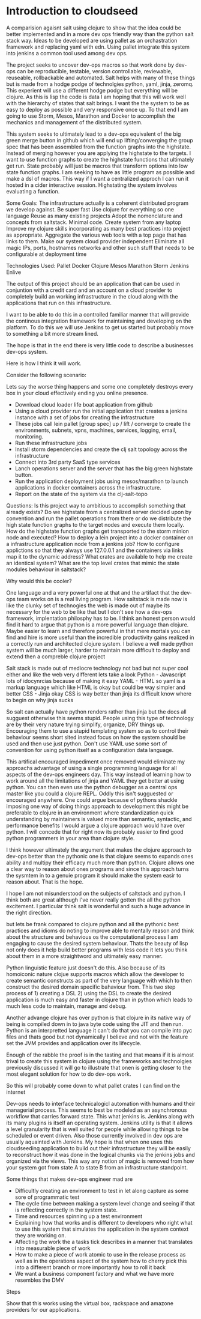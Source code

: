 # Introduction to cloudseed

A comparision agaisnt salt using clojure to show that the idea could be better implemented and in a more dev ops friendly way than the python salt stack way.  Ideas to be developed are using pallet as an orchastration framework and replacing yaml with edn.  Using pallet integrate this system into jenkins a common tool used among dev ops.

The project seeks to uncover dev-ops macros so that work done by dev-ops can be reproducible, testable, version controllable, reviewable, reuseable, rollbackable and automated.  Salt helps with many of these things but is made from a hodge podge of technolgies python, yaml, jinja, zeromq.  This experient will use a different hodge podge but everything will be clojure.  As this is lisp the code is data  I am hoping that this will work well with the hierarchy of states that salt brings.  I want the the system to be as easy to deploy as possible and very responsive once up.  To that end I am going to use Storm, Mesos, Marathon and Docker to accomplish the mechanics and management of the distributed system.

This system seeks to ultimately lead to a dev-ops equivalent of the big green merge button in github which will end up lifting/converging the group spec that has been assembled from the function graphs into the highstate.  Instead of merging however you are applying the highstate to the targets.  I want to use function graphs to create the highstate functions that ultimately get run.  State probably will just be macros that transform options into low state function graphs.
I am seeking to have as little program as possible and make a dsl of macros.  This way if I want a centralized approch I can run it hosted in a cider interactive session.  Highstating the system involves evaluating a function.

Some Goals:
The infrastructure actually is a coherent distributed program we develop against.
Be super fast
Use clojure for everything so one language
Reuse as many existing projects
Adopt the nomenclature and concepts from saltstack.
Minimal code.
Create system from any laptop
Improve my clojure skills incorporating as many best practices into project as appropriate.
Aggregate the various web tools with a top page that has links to them.
Make our system cloud provider independent
Eliminate all magic IPs, ports, hostnames networks and other such stuff that needs to be configurable at deployment time

Technologies Used:
Pallet
Docker
Clojure
Mesos
Marathon
Storm
Jenkins
Enlive

The output of this project should be an application that can be used in conjuntion with a credit card and an account on a cloud provider to completely build an working infrastructure in the cloud along with the applications that run on this infrastructure.

I want to be able to do this in a controlled familiar manner that will provide the continous integration framework for maintaining and developing on the platform.  To do this we will use Jenkins to get us started but probably move to something a bit more stream lined.

The hope is that in the end there is very little code to describe a businesses dev-ops system.

Here is how I think it will work.

Consider the following scenario:

Lets say the worse thing happens and some one completely destroys every box in your cloud effectively ending you online presence.

* Download cloud loader life boat application from github
* Using a cloud provider run the initial application that creates a jenkins instance with a set of jobs for creating the infrastructure
* These jobs call lein pallet [group spec] up / lift / converge to create the environments, subnets, vpns, machines, services, logging, email, monitoring.
* Run these infrastructure jobs
* Install storm dependencies and create the clj salt topology across the infrastructure
* Connect into 3rd party SaaS type services
* Lanch operations server and the server that has the big green highstate button.
* Run the application deployment jobs using mesos/marathon to launch applications in docker containers across the infrastructure.
* Report on the state of the system via the clj-salt-topo


Questions:
Is this project way to ambitious to accomplish something that already exists?
Do we highstate from a centralized server decided upon by convention and run the pallet operations from there or do we distribute the high state function graphs to the target nodes and execute them locally.
How do the highstate function graphs get transported to the storm minion node and executed?
How to deploy a lein project into a docker container on a infrastructure application node from a jenkins job?
How to configure applictions so that they always use 127.0.0.1 and the containers via links map it to the dynamic address?
What crates are available to help me create an identical system?
What are the top level crates that mimic the state modules behaviour in saltstack?

Why would this be cooler?

One language and a very powerful one at that and the artifact that the dev-ops team works on is a real living program.
How saltstack is made now is like the clunky set of technogies the web is made out of maybe its necessary for the web to be like that
but I don't see how a dev-ops framework, implentation philosphy has to be.  I think an honest person would find it hard to argue that python is a more powerful language than clojure.  Maybe easier to learn and therefore powerful in that mere mortals you can find and hire is more useful than the incredible productivity gains realized in a correctly run and architected clojure system. I believe a well made python system will be much larger,  harder to maintain more difficult to deploy and extend then a compreble clojure project

Salt stack is made out of mediocre technology not bad but not super cool either and like the web very different lets take a look
Python - Javascript  lots of idocynrcias because of making it easy
YAML - HTML  so yaml is a markup language which like HTML is okay but could be way simpler and better
CSS - Jinja okay CSS is way better than jinja its difficult know where to begin on why jinja sucks

So salt can actually have python renders rather than jinja but the docs all sugguest otherwise this seems stupid.  People using this type of technology are by their very nature trying simplify, organize, DRY things up.  Encouraging them to use a stupid templating system so as to control their behaviour seems short sited instead focus on how the system should be used and then use just python. Don't use YAML use some sort of convention for using python itself as a configuration data language.

This artifical encouraged impediment once removed would eliminate my approachs advantage of using a single programming language for all aspects of the dev-ops engineers day.
This way instead of learning how to work around all the limitations of jinja and YAML they get better at using python.  You can then even use the python debugger as a central ops master like you could a clojure REPL.  Oddly this isn't sugguested or encouraged anywhere.  One could argue because of pythons shackle imposing one way of doing things approach to development this might be preferable to clojure in an environment where standardization quick understanding by maintainers is valued more than semantic, syntactic, and performance benefits I would argue a clojure approach would have over python.  I will concede that for right now its probably easier to find good python programmers in your area than clojure style.

I think however ultimately the argument that makes the clojure approach to dev-ops better than the pythonic one is that clojure seems to expands ones ability and multipy their efficacy much more than python.  Clojure allows one a clear way to reason about ones programs and since this approach turns the sysmtem in to a genuie program it should make the system easir to reason about.  That is the hope.

I hope I am not misunderstood on the subjects of saltstack and python.  I think both are great although I've never really gotten the all the python excitement.  I particular think salt is wonderful and such a huge advance in the right direction.

but lets be frank compared to clojure python and all the pythonic best practices and idioms do noting to improve able to mentally reason and think about the structure and behavious os the computational process I am engaging to cause the desired system behaviour.  Thats the beauty of lisp not only does it help build better programs with less code it lets you think about them in a more straightword and ultimately easy manner.

Python linguistic feature just doesn't do this.  Also because of its homoiconic nature clojue supports macros which allow the developer to create semantic constructs as part of the very language with which to then construct the desired domain specific bahaviour from.  This two step process of 1) creating a DSL 2) using the DSL to create the desired application is much easy and faster in clojure than in python which leads to much less code to maintain, manage and debug.

Another advange clojure has over python is that clojure in its native way of being is compiled down in to java byte code using the JIT and then run.  Python is an interpretted language it can't do that you can compile into pyc files and thats good but not dynamically I believe and not with the feature set the JVM provides and application over its lifecycle.

Enough of the rabble the proof is in the tasting and that means if it is almost trival to create this system in clojure using the frameworks and technolgies previously discussed it will go to illustrate that onen is getting closer to the most elegant solution for how to do dev-ops work.



So this will probably come down to what pallet crates I can find on the internet


Dev-ops needs to interface technicalogicl automation with humans and their managerial process.  This seems to best be modeled as an asynchronous workflow that carries forward state.  This what jenkins is. Jenkins along with its many plugins is itself an operating system.  Jenkins utility is that it allows a level granularity that is well suited for people while allowing things to be scheduled or event driven.  Also those currently involved in dev ops are usually aquainted with Jenkins.  My hope is that when one uses this cloudseeding application to build out their infrastructure they will be easily to reconstruct how it was done in the logical chunks via the jenkins jobs and organized via the views.  This way any notion of magic is removed from how your system got from state A to state B from an infrastructure standpoint.

Some things that makes dev-ops engineer mad are
* Difficultly creating an environment to test in let along capture as some sore of programmatic test
* The cycle time between making a system level change and seeing if that is reflecting correctly in the system state.
* Time and resources spinning up a test environment
* Explaining how that works and is different to developers who right what to use this system that simulates the application in the system context they are working on.
* Affecting the work the a tasks tick describes in a manner that translates into measurable piece of work
* How to make a piece of work atomic to use in the release process as well as in the operations aspect of the system how to cherry pick this into a different branch or more importantly how to roll it back
* We want a business component factory and what we have more resembles the DMV

Steps

Show that this works using the virtual box, rackspace and amazone  providers for our applications.
